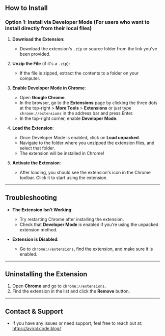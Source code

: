 ## How to Install 

### Option 1: **Install via Developer Mode** (For users who want to install directly from their local files)

1. **Download the Extension**:
   - Download the extension's `.zip` or source folder from the link you’ve been provided.

2. **Unzip the File** (if it's a `.zip`):
   - If the file is zipped, extract the contents to a folder on your computer.

3. **Enable Developer Mode in Chrome**:
   - Open **Google Chrome**.
   - In the browser, go to the **Extensions** page by clicking the three dots at the top-right > **More Tools** > **Extensions** or just type `chrome://extensions` in the address bar and press Enter.
   - In the top-right corner, enable **Developer Mode**.

4. **Load the Extension**:
   - Once Developer Mode is enabled, click on **Load unpacked**.
   - Navigate to the folder where you unzipped the extension files, and select that folder.
   - The extension will be installed in Chrome!

5. **Activate the Extension**:
   - After loading, you should see the extension's icon in the Chrome toolbar. Click it to start using the extension.

---

## Troubleshooting

- **The Extension Isn’t Working**: 
  - Try restarting Chrome after installing the extension.
  - Check that **Developer Mode** is enabled if you're using the unpacked extension method.
  
- **Extension is Disabled**:
  - Go to `chrome://extensions`, find the extension, and make sure it is enabled.

---

## Uninstalling the Extension

1. Open **Chrome** and go to `chrome://extensions`.
2. Find the extension in the list and click the **Remove** button.

---

## Contact & Support

- If you have any issues or need support, feel free to reach out at: https://aviral.code.blog/

